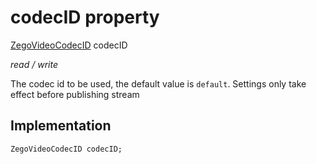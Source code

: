 


# codecID property







[ZegoVideoCodecID](../../zego_uikit_prebuilt_live_audio_room/ZegoVideoCodecID.md) codecID
  
_<span class="feature">read / write</span>_



<p>The codec id to be used, the default value is <code>default</code>. Settings only take effect before publishing stream</p>



## Implementation

```dart
ZegoVideoCodecID codecID;
```








